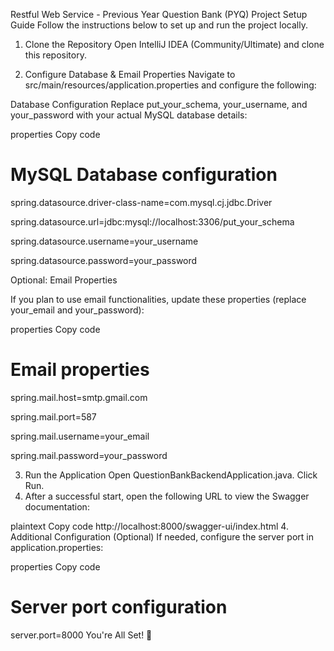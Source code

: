

Restful Web Service - Previous Year Question Bank (PYQ)
Project Setup Guide
Follow the instructions below to set up and run the project locally.

1. Clone the Repository
   Open IntelliJ IDEA (Community/Ultimate) and clone this repository.

2. Configure Database & Email Properties
   Navigate to src/main/resources/application.properties and configure the following:

Database Configuration
Replace put_your_schema, your_username, and your_password with your actual MySQL database details:

properties
Copy code
# MySQL Database configuration
spring.datasource.driver-class-name=com.mysql.cj.jdbc.Driver

spring.datasource.url=jdbc:mysql://localhost:3306/put_your_schema

spring.datasource.username=your_username

spring.datasource.password=your_password

Optional: Email Properties

If you plan to use email functionalities, update these properties (replace your_email and your_password):

properties
Copy code
# Email properties
spring.mail.host=smtp.gmail.com

spring.mail.port=587

spring.mail.username=your_email

spring.mail.password=your_password

3. Run the Application
   Open QuestionBankBackendApplication.java.
   Click Run.
4. 
   After a successful start, open the following URL to view the Swagger documentation:

plaintext
Copy code
http://localhost:8000/swagger-ui/index.html
4. Additional Configuration (Optional)
   If needed, configure the server port in application.properties:

properties
Copy code
# Server port configuration
server.port=8000
You're All Set! 🎉